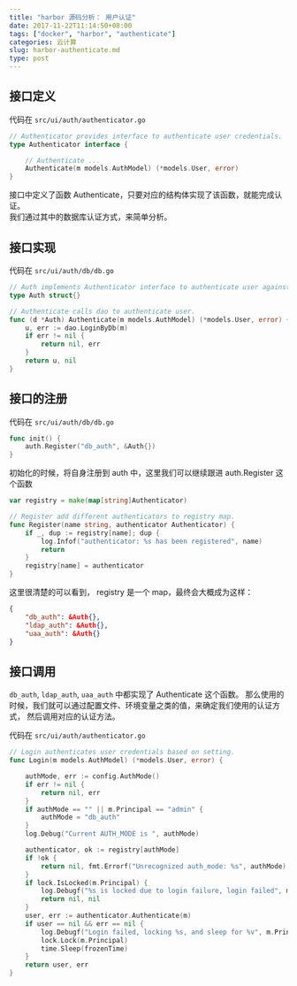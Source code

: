 ```yaml
---
title: "harbor 源码分析： 用户认证"
date: 2017-11-22T11:14:50+08:00
tags: ["docker", "harbor", "authenticate"]
categories: 云计算
slug: harbor-authenticate.md
type: post
---
```



## 接口定义
代码在 `src/ui/auth/authenticator.go`  

```go
// Authenticator provides interface to authenticate user credentials.
type Authenticator interface {

	// Authenticate ...
	Authenticate(m models.AuthModel) (*models.User, error)
}
```

接口中定义了函数 Authenticate，只要对应的结构体实现了该函数，就能完成认证。  
我们通过其中的数据库认证方式，来简单分析。

## 接口实现
代码在 `src/ui/auth/db/db.go`

```go
// Auth implements Authenticator interface to authenticate user against DB.
type Auth struct{}

// Authenticate calls dao to authenticate user.
func (d *Auth) Authenticate(m models.AuthModel) (*models.User, error) {
	u, err := dao.LoginByDb(m)
	if err != nil {
		return nil, err
	}
	return u, nil
}
```

## 接口的注册
代码在 `src/ui/auth/db/db.go`

```go
func init() {
	auth.Register("db_auth", &Auth{})
}

```

初始化的时候，将自身注册到 auth 中，这里我们可以继续跟进 auth.Register 这个函数

```go
var registry = make(map[string]Authenticator)

// Register add different authenticators to registry map.
func Register(name string, authenticator Authenticator) {
	if _, dup := registry[name]; dup {
		log.Infof("authenticator: %s has been registered", name)
		return
	}
	registry[name] = authenticator
}
```

这里很清楚的可以看到， registry 是一个 map，最终会大概成为这样：

```json
{
    "db_auth": &Auth{},
    "ldap_auth": &Auth{},
    "uaa_auth": &Auth{}
}
```

## 接口调用
`db_auth`, `ldap_auth`, `uaa_auth` 中都实现了 Authenticate 这个函数。
那么使用的时候，我们就可以通过配置文件、环境变量之类的值，来确定我们使用的认证方式，
然后调用对应的认证方法。

代码在 `src/ui/auth/authenticator.go`

```go
// Login authenticates user credentials based on setting.
func Login(m models.AuthModel) (*models.User, error) {

	authMode, err := config.AuthMode()
	if err != nil {
		return nil, err
	}
	if authMode == "" || m.Principal == "admin" {
		authMode = "db_auth"
	}
	log.Debug("Current AUTH_MODE is ", authMode)

	authenticator, ok := registry[authMode]
	if !ok {
		return nil, fmt.Errorf("Unrecognized auth_mode: %s", authMode)
	}
	if lock.IsLocked(m.Principal) {
		log.Debugf("%s is locked due to login failure, login failed", m.Principal)
		return nil, nil
	}
	user, err := authenticator.Authenticate(m)
	if user == nil && err == nil {
		log.Debugf("Login failed, locking %s, and sleep for %v", m.Principal, frozenTime)
		lock.Lock(m.Principal)
		time.Sleep(frozenTime)
	}
	return user, err
}
```